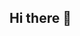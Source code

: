## Hi there 👋

<!--

**Moony Development**

🙋‍♀️ Moony Development was made as a place were all coders alike can work together to create something great. Now it still has the same goal with many more awesome developers!
👩‍💻 Head over to our discord to be able to meet everyone!
🍿 Fun facts - our owner, Lunaris#7171 made a host called Lunarhost!
->
